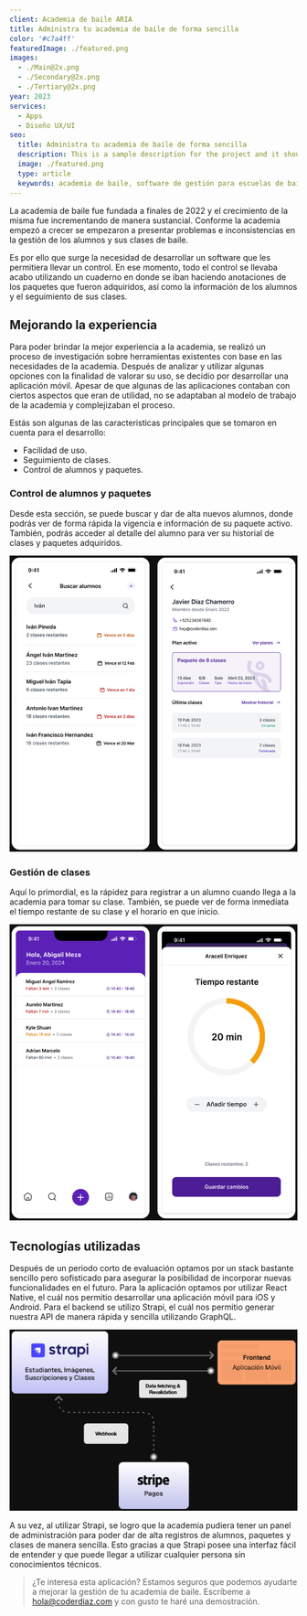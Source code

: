 ```yaml
---
client: Academia de baile ARIA
title: Administra tu academia de baile de forma sencilla
color: '#c7a4ff'
featuredImage: ./featured.png
images:
  - ./Main@2x.png
  - ./Secondary@2x.png
  - ./Tertiary@2x.png
year: 2023
services:
  - Apps
  - Diseño UX/UI
seo:
  title: Administra tu academia de baile de forma sencilla
  description: This is a sample description for the project and it should be updated later with the real one.
  image: ./featured.png
  type: article
  keywords: academia de baile, software de gestión para escuelas de baile, programa gestion academia baile, software academia baile, software para academia de danza
---
```

La academia de baile fue fundada a finales de 2022 y el crecimiento de la misma fue incrementando de manera sustancial. Conforme la academia empezó a crecer se empezaron a presentar problemas e inconsistencias en la gestión de los alumnos y sus clases de baile.

Es por ello que surge la necesidad de desarrollar un software que les permitiera llevar un control. En ese momento, todo el control se llevaba acabo utilizando un cuaderno en donde se iban haciendo anotaciones de los paquetes que fueron adquiridos, así como la información de los alumnos y el seguimiento de sus clases.

## Mejorando la experiencia 

Para poder brindar la mejor experiencia a la academia, se realizó un proceso de investigación sobre herramientas existentes con base en las necesidades de la academia. Después de analizar y utilizar algunas opciones con la finalidad de valorar su uso, se decidio por desarrollar una aplicación móvil. Apesar de que algunas de las aplicaciones contaban con ciertos aspectos que eran de utilidad, no se adaptaban al modelo de trabajo de la academia y complejizaban el proceso.

Estás son algunas de las caracteristicas principales que se tomaron en cuenta para el desarrollo:

- Facilidad de uso.
- Seguimiento de clases.
- Control de alumnos y paquetes.

### Control de alumnos y paquetes
Desde esta sección, se puede buscar y dar de alta nuevos alumnos, donde podrás ver de forma rápida la vigencia e información de su paquete activo. También, podrás acceder al detalle del alumno para ver su historial de clases y paquetes adquiridos.

![Gestión de alumnos](./manage-students.png)

### Gestión de clases
Aquí lo primordial, es la rápidez para registrar a un alumno cuando llega a la academia para tomar su clase. También, se puede ver de forma inmediata el tiempo restante de su clase y el horario en que inicio.

![Administración de clases](./current-classes.png)

## Tecnologías utilizadas

Después de un periodo corto de evaluación optamos por un stack bastante sencillo pero sofisticado para asegurar la posibilidad de incorporar nuevas funcionalidades en el futuro. Para la aplicación optamos por utilizar React Native, el cuál nos permitio desarrollar una aplicación móvil para iOS y Android. Para el backend se utilizo Strapi, el cuál nos permitio generar nuestra API de manera rápida y sencilla utilizando GraphQL.

![Diagrama de Arquitectura](./architecture.png)

A su vez, al utilizar Strapi, se logro que la academia pudiera tener un panel de administración para poder dar de alta registros de alumnos, paquetes y clases de manera sencilla. Esto gracias a que Strapi posee una interfaz fácil de entender y que puede llegar a utilizar cualquier persona sin conocimientos técnicos.

> ¿Te interesa esta aplicación? Estamos seguros que podemos ayudarte a mejorar la gestión de tu academia de baile. Escríbeme a [hola@coderdiaz.com](mailto:hola@coderdiaz.com) y con gusto te haré una demostración.